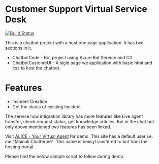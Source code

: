 # Customer Support Virtual Service Desk
[![Build Status](https://travis-ci.org/joemccann/dillinger.svg?branch=master)](https://travis-ci.org/joemccann/dillinger)

This is a chatbot project with a host one page application. It has two sections in it.
  - ChatbotCode - Bot project using Azure Bot Service and C#
  - ChatbotCustomeUI - A sigle page we application with basic html and css to host the chatbot.

# Features
  - Incident Creation
  - Get the status of existing Incident

The service now intigration library has more features like Live agent transfer, check request status, get knowledge articles. But in the chat bot only above mentioned two features has been linked.

Visit [ALICE - Your Virtual Agent](https://mycustomerserviceportal.azurewebsites.net/) for demo. This site has a default user i.e. me "Mainak Chatterjee". This name is being transfered to bot from the hosting portal.

Please find the below sample script to follow during demo.
